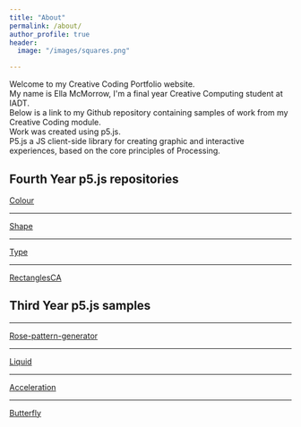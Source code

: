 ```yaml
---
title: "About"
permalink: /about/
author_profile: true
header:
  image: "/images/squares.png"

---
```

Welcome to my Creative Coding Portfolio website.<br/>
My name is Ella McMorrow, I'm a final year Creative Computing student at IADT.<br/>
Below is a link to my Github repository containing samples of work from my Creative Coding module.<br/>
Work was created using p5.js.<br/> P5.js a JS client-side library for creating graphic and interactive experiences, based on the core principles of Processing.</br>

## Fourth Year p5.js repositories

[Colour](http://github.com/ellamcmorrow/creative-coding/tree/gh-pages/chapter-1-colour)<br/>

***

[Shape](http://github.com/ellamcmorrow/creative-coding/tree/gh-pages/chapter-2-shape)<br/>

***

[Type](http://github.com/ellamcmorrow/creative-coding/tree/gh-pages/chapter-3-type)<br/>

***

[RectanglesCA](http://ellamcmorrow.github.io/rectangles_cc_ca1/)<br/>



## Third Year p5.js samples

***

[Rose-pattern-generator](http://ellamcmorrow.github.io/p5_RoseGenerator/) <br/>

***

[Liquid](http://ellamcmorrow.github.io/liquids/index.html) <br/>

***

[Acceleration](http://ellamcmorrow.github.io/acceleration-towards-mouse/) <br/>

***

[Butterfly](http://ellamcmorrow.github.io/butterfly/) <br/>
